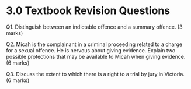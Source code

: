 
# 3.0 Textbook Revision Questions

Q1. Distinguish between an indictable offence and a summary offence. (3 marks)


Q2. Micah is the complainant in a criminal proceeding related to a charge for a sexual offence. He is nervous about giving evidence. Explain two possible protections that may be available to Micah when giving evidence. (6 marks)


Q3. Discuss the extent to which there is a right to a trial by jury in Victoria. (6 marks)

